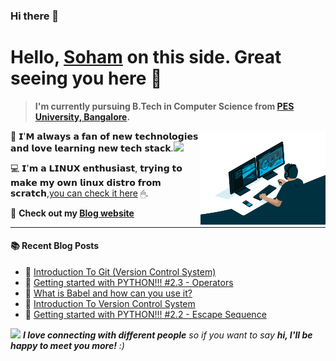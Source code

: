 ### Hi there 👋
# Hello, <a href = "https://www.linkedin.com/in/soham-sarkar-b92557220/">Soham</a> on this side. Great seeing you here 👋

> <b>I'm currently pursuing B.Tech in Computer Science from [PES University, Bangalore](https://www.pes.edu).</b><br>
<img align='right' src="https://github.com/Sohoxic/Sohoxic/blob/main/assets/Tech%20stack/vector.png" height="150" width="200">
<p>📌  𝗜'𝗠 𝗮𝗹𝘄𝗮𝘆𝘀 𝗮 𝗳𝗮𝗻 𝗼𝗳 𝗻𝗲𝘄 𝘁𝗲𝗰𝗵𝗻𝗼𝗹𝗼𝗴𝗶𝗲𝘀 𝗮𝗻𝗱 𝗹𝗼𝘃𝗲 𝗹𝗲𝗮𝗿𝗻𝗶𝗻𝗴 𝗻𝗲𝘄 𝘁𝗲𝗰𝗵 𝘀𝘁𝗮𝗰𝗸.<img src="https://media.giphy.com/media/WUlplcMpOCEmTGBtBW/giphy.gif" width="30"></p>

💻  𝗜'𝗺 𝗮 𝗟𝗜𝗡𝗨𝗫 𝗲𝗻𝘁𝗵𝘂𝘀𝗶𝗮𝘀𝘁, 𝘁𝗿𝘆𝗶𝗻𝗴 𝘁𝗼 𝗺𝗮𝗸𝗲 𝗺𝘆 𝗼𝘄𝗻 𝗹𝗶𝗻𝘂𝘅 𝗱𝗶𝘀𝘁𝗿𝗼 𝗳𝗿𝗼𝗺 𝘀𝗰𝗿𝗮𝘁𝗰𝗵,[you can check it here](https://github.com/Sohoxic/Linux-from-SCRATCH) 🖱. 

🔭 **Check out my <a href="https://sohoxic.hashnode.dev/">Blog website</a>**

<hr></hr>

#### :books: Recent Blog Posts
<!-- BLOGPOSTS:START -->
 - 🌮 [Introduction To Git &lpar;Version Control System&rpar;](https://sohoxic.hashnode.dev/introduction-to-git-version-control-system)
 - 🚀 [Getting started with PYTHON!!! #2.3 - Operators](https://sohoxic.hashnode.dev/getting-started-with-python-23-operators)
 - 🚀 [What is Babel and how can you use it?](https://sohoxic.hashnode.dev/what-is-babel-and-how-can-you-use-it)
 - 🌮 [Introduction To Version Control System](https://sohoxic.hashnode.dev/introduction-to-version-control-system)
 - 💫 [Getting started with PYTHON!!! #2.2 - Escape Sequence](https://sohoxic.hashnode.dev/getting-started-with-python-22-escape-sequence)<!-- BLOGPOSTS:END -->

<img src="https://media.giphy.com/media/LnQjpWaON8nhr21vNW/giphy.gif" width="60"> <em><b>I love connecting with different people</b> so if you want to say <b>hi, I'll be happy to meet you more!</b> :)</em>


